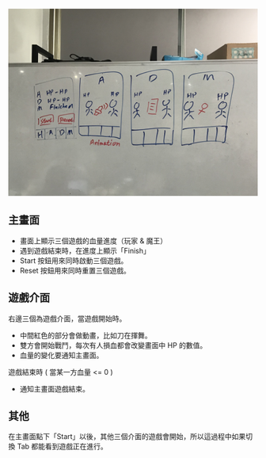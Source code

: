 ![Game](ReadMe/game.jpg)

## 主畫面
 - 畫面上顯示三個遊戲的血量進度（玩家 & 魔王）
 - 遇到遊戲結束時，在進度上顯示「Finish」
 - Start 按鈕用來同時啟動三個遊戲。
 - Reset 按鈕用來同時重置三個遊戲。

## 遊戲介面
右邊三個為遊戲介面，當遊戲開始時。

 - 中間紅色的部分會做動畫，比如刀在揮舞。
 - 雙方會開始戰鬥，每次有人損血都會改變畫面中 HP 的數值。
 - 血量的變化要通知主畫面。

遊戲結束時 ( 當某一方血量 <= 0 )
 - 通知主畫面遊戲結束。

## 其他
在主畫面點下「Start」以後，其他三個介面的遊戲會開始，所以這過程中如果切換 Tab 都能看到遊戲正在進行。
